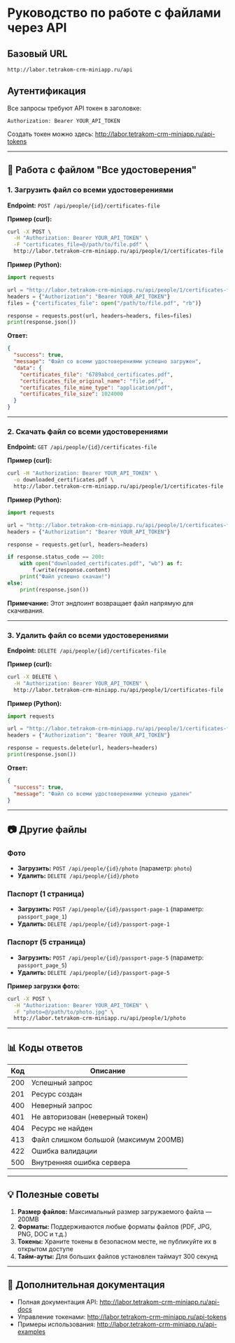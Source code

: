 # Руководство по работе с файлами через API

## Базовый URL
```
http://labor.tetrakom-crm-miniapp.ru/api
```

## Аутентификация
Все запросы требуют API токен в заголовке:
```
Authorization: Bearer YOUR_API_TOKEN
```

Создать токен можно здесь: http://labor.tetrakom-crm-miniapp.ru/api-tokens

---

## 📁 Работа с файлом "Все удостоверения"

### 1. Загрузить файл со всеми удостоверениями

**Endpoint:** `POST /api/people/{id}/certificates-file`

**Пример (curl):**
```bash
curl -X POST \
  -H "Authorization: Bearer YOUR_API_TOKEN" \
  -F "certificates_file=@/path/to/file.pdf" \
  http://labor.tetrakom-crm-miniapp.ru/api/people/1/certificates-file
```

**Пример (Python):**
```python
import requests

url = "http://labor.tetrakom-crm-miniapp.ru/api/people/1/certificates-file"
headers = {"Authorization": "Bearer YOUR_API_TOKEN"}
files = {"certificates_file": open("/path/to/file.pdf", "rb")}

response = requests.post(url, headers=headers, files=files)
print(response.json())
```

**Ответ:**
```json
{
  "success": true,
  "message": "Файл со всеми удостоверениями успешно загружен",
  "data": {
    "certificates_file": "6789abcd_certificates.pdf",
    "certificates_file_original_name": "file.pdf",
    "certificates_file_mime_type": "application/pdf",
    "certificates_file_size": 1024000
  }
}
```

---

### 2. Скачать файл со всеми удостоверениями

**Endpoint:** `GET /api/people/{id}/certificates-file`

**Пример (curl):**
```bash
curl -H "Authorization: Bearer YOUR_API_TOKEN" \
  -o downloaded_certificates.pdf \
  http://labor.tetrakom-crm-miniapp.ru/api/people/1/certificates-file
```

**Пример (Python):**
```python
import requests

url = "http://labor.tetrakom-crm-miniapp.ru/api/people/1/certificates-file"
headers = {"Authorization": "Bearer YOUR_API_TOKEN"}

response = requests.get(url, headers=headers)

if response.status_code == 200:
    with open("downloaded_certificates.pdf", "wb") as f:
        f.write(response.content)
    print("Файл успешно скачан!")
else:
    print(response.json())
```

**Примечание:** Этот эндпоинт возвращает файл напрямую для скачивания.

---

### 3. Удалить файл со всеми удостоверениями

**Endpoint:** `DELETE /api/people/{id}/certificates-file`

**Пример (curl):**
```bash
curl -X DELETE \
  -H "Authorization: Bearer YOUR_API_TOKEN" \
  http://labor.tetrakom-crm-miniapp.ru/api/people/1/certificates-file
```

**Пример (Python):**
```python
import requests

url = "http://labor.tetrakom-crm-miniapp.ru/api/people/1/certificates-file"
headers = {"Authorization": "Bearer YOUR_API_TOKEN"}

response = requests.delete(url, headers=headers)
print(response.json())
```

**Ответ:**
```json
{
  "success": true,
  "message": "Файл со всеми удостоверениями успешно удален"
}
```

---

## 📷 Другие файлы

### Фото
- **Загрузить:** `POST /api/people/{id}/photo` (параметр: `photo`)
- **Удалить:** `DELETE /api/people/{id}/photo`

### Паспорт (1 страница)
- **Загрузить:** `POST /api/people/{id}/passport-page-1` (параметр: `passport_page_1`)
- **Удалить:** `DELETE /api/people/{id}/passport-page-1`

### Паспорт (5 страница)
- **Загрузить:** `POST /api/people/{id}/passport-page-5` (параметр: `passport_page_5`)
- **Удалить:** `DELETE /api/people/{id}/passport-page-5`

**Пример загрузки фото:**
```bash
curl -X POST \
  -H "Authorization: Bearer YOUR_API_TOKEN" \
  -F "photo=@/path/to/photo.jpg" \
  http://labor.tetrakom-crm-miniapp.ru/api/people/1/photo
```

---

## 📊 Коды ответов

| Код | Описание |
|-----|----------|
| 200 | Успешный запрос |
| 201 | Ресурс создан |
| 400 | Неверный запрос |
| 401 | Не авторизован (неверный токен) |
| 404 | Ресурс не найден |
| 413 | Файл слишком большой (максимум 200MB) |
| 422 | Ошибка валидации |
| 500 | Внутренняя ошибка сервера |

---

## 💡 Полезные советы

1. **Размер файлов:** Максимальный размер загружаемого файла — 200MB
2. **Форматы:** Поддерживаются любые форматы файлов (PDF, JPG, PNG, DOC и т.д.)
3. **Токены:** Храните токены в безопасном месте, не публикуйте их в открытом доступе
4. **Тайм-ауты:** Для больших файлов установлен таймаут 300 секунд

---

## 🔗 Дополнительная документация

- Полная документация API: http://labor.tetrakom-crm-miniapp.ru/api-docs
- Управление токенами: http://labor.tetrakom-crm-miniapp.ru/api-tokens
- Примеры использования: http://labor.tetrakom-crm-miniapp.ru/api-examples

